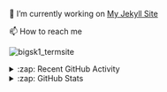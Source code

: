 

🔭 I’m currently working on [My Jekyll Site](https://github.com/bigsk1/bigsk1.github.io)

📫 How to reach me

![bigsk1_termsite](https://github.com/user-attachments/assets/01e96b48-ef38-45be-aa55-06eb7ec4cdbf)



<details>
  <summary>:zap: Recent GitHub Activity</summary>
  
  <!--START_SECTION:activity-->
1. 🗣 Commented on [#9](https://github.com/bigsk1/gpu-monitor/issues/9#issuecomment-2981700904) in [bigsk1/gpu-monitor](https://github.com/bigsk1/gpu-monitor)
2. 🔒 Closed issue [#3272](https://github.com/ChrisTitusTech/winutil/issues/3272) in [ChrisTitusTech/winutil](https://github.com/ChrisTitusTech/winutil)
3. 🎉 Merged PR [#4](https://github.com/bigsk1/podcast-ai/pull/4) in [bigsk1/podcast-ai](https://github.com/bigsk1/podcast-ai)
4. 🎉 Merged PR [#26](https://github.com/bigsk1/yt-webui/pull/26) in [bigsk1/yt-webui](https://github.com/bigsk1/yt-webui)
5. 🎉 Merged PR [#25](https://github.com/bigsk1/yt-webui/pull/25) in [bigsk1/yt-webui](https://github.com/bigsk1/yt-webui)
6. 🗣 Commented on [#1497](https://github.com/cotes2020/jekyll-theme-chirpy/issues/1497#issuecomment-1901283978) in [cotes2020/jekyll-theme-chirpy](https://github.com/cotes2020/jekyll-theme-chirpy)
7. 🗣 Commented on [#1497](https://github.com/cotes2020/jekyll-theme-chirpy/issues/1497#issuecomment-1901185875) in [cotes2020/jekyll-theme-chirpy](https://github.com/cotes2020/jekyll-theme-chirpy)
8. 🗣 Commented on [#1497](https://github.com/cotes2020/jekyll-theme-chirpy/issues/1497#issuecomment-1901178957) in [cotes2020/jekyll-theme-chirpy](https://github.com/cotes2020/jekyll-theme-chirpy)
9. 🗣 Commented on [#1497](https://github.com/cotes2020/jekyll-theme-chirpy/issues/1497#issuecomment-1901167459) in [cotes2020/jekyll-theme-chirpy](https://github.com/cotes2020/jekyll-theme-chirpy)
10. ❌ Closed PR [#5](https://github.com/bigsk1/TermSite/pull/5) in [bigsk1/TermSite](https://github.com/bigsk1/TermSite)
  <!--END_SECTION:activity-->
</details>


<details>
  <summary>:zap: GitHub Stats</summary>

  <img align="left" alt="bigsk1's GitHub Stats" src="https://github-readme-stats.vercel.app/api?username=bigsk1&show_icons=true&hide_border=false&title_color=ff652f&icon_color=FFE400&bg_color=09131B&text_color=ffffff&border_color=0c1a25" />


</details>



